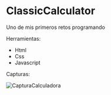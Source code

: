 <h1> ClassicCalculator </h1> 

<p>Uno de mis primeros retos programando</p>

<p>Herramientas: </p>

- Html
- Css
- Javascript

<p>Capturas: </p>

<img src="https://github.com/EAristiguieta/ClassicCalculator/assets/147413490/a0a5a5c7-ccc5-4b6e-aed9-6292ea7db55b" alt="CapturaCalculadora" >




